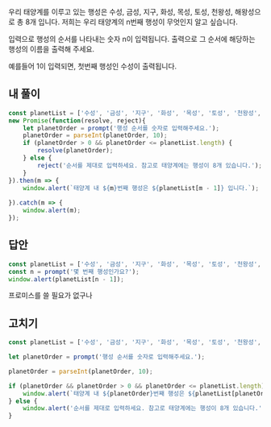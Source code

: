 우리 태양계를 이루고 있는 행성은 수성, 금성, 지구, 화성, 목성, 토성, 천왕성, 해왕성으로 총 8개 입니다. 저희는 우리 태양계의 n번째 행성이 무엇인지 알고 싶습니다.

입력으로 행성의 순서를 나타내는 숫자 n이 입력됩니다. 
출력으로 그 순서에 해당하는 행성의 이름을 출력해 주세요.

예를들어 1이 입력되면, 첫번째 행성인 수성이 출력됩니다.
## 내 풀이
```js
const planetList = ['수성', '금성', '지구', '화성', '목성', '토성', '천왕성', '해왕성'];
new Promise(function(resolve, reject){
    let planetOrder = prompt('행성 순서를 숫자로 입력해주세요.');
    planetOrder = parseInt(planetOrder, 10);
    if (planetOrder > 0 && planetOrder <= planetList.length) {
        resolve(planetOrder);
    } else {
        reject('순서를 제대로 입력하세요. 참고로 태양계에는 행성이 8개 있습니다.');
    }
}).then(m => {
    window.alert(`태양계 내 ${m}번째 행성은 ${planetList[m - 1]} 입니다.`);
    
}).catch(m => {
    window.alert(m);
});
```
## 답안
```js
const planetList = ['수성', '금성', '지구', '화성', '목성', '토성', '천왕성', '해왕성'];
const n = prompt('몇 번째 행성인가요?');
window.alert(planetList[n - 1]);
```
프로미스를 쓸 필요가 없구나
## 고치기
```js
const planetList = ['수성', '금성', '지구', '화성', '목성', '토성', '천왕성', '해왕성'];

let planetOrder = prompt('행성 순서를 숫자로 입력해주세요.');

planetOrder = parseInt(planetOrder, 10);

if (planetOrder && planetOrder > 0 && planetOrder <= planetList.length) {
    window.alert(`태양계 내 ${planetOrder}번째 행성은 ${planetList[planetOrder - 1]} 입니다.`);
} else {
    window.alert('순서를 제대로 입력하세요. 참고로 태양계에는 행성이 8개 있습니다.')
}
```